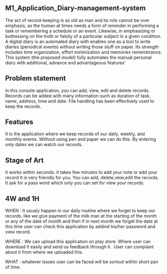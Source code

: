 ## M1_Application_Diary-management-system

The act of record-keeping is as old as man and its role cannot be over emphasis, as the human at times needs a form of reminder in performing a task or remembering a schedule or an event. Likewise, in emphasizing or buttressing on the truth or falsity of a particular subject in a given condition. A digital diary is an automated diary with enables one as a tool to write diaries (periodical events) without writing those stuff on paper. Its strength includes time organization, effort minimization and memories remembrance. 
This system (the proposed model) fully automates the manual personal diary with additional, advance and advantageous features'


## Problem statement

In this console application, you can add, view, edit and delete records. Records can be added with many information such as duration of task, name, address, time and date. File handling has been effectively used to keep the records.

## Features

It is the application where we keep records of our daily, weekly, and monthly events.
Without using pen and paper we can do this.
By entering only dates we can watch our records.

## Stage of Art

It  works within seconds.
it takes few minutes to add your note or add your record
It is very friendly for you. You can add, delete,veiw,edit the records. It ask for a pass word which only you can set for view your records.


## 4W and 1H 

WHEN :
It usualy happen in our daily routine where we forget to keep our records.
like we give payment of the milk man at the starting of the month or any of the date of month and then if in next month we forget the date at this time user can check this
application by addind his/her password and view record.

WHERE :
We can upload this application on play store.
Where user can download it easily and send us feedback through it .
User can complaint about it from where we uploaded this.

WHAT :
whatever issues user can be faced will be sortout within short pan of time.






 
